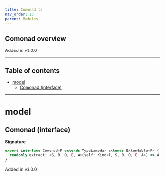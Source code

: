 ```yaml
---
title: Comonad.ts
nav_order: 13
parent: Modules
---
```


## Comonad overview

Added in v3.0.0

---

<h2 class="text-delta">Table of contents</h2>

- [model](#model)
  - [Comonad (interface)](#comonad-interface)

---

# model

## Comonad (interface)

**Signature**

```ts
export interface Comonad<F extends TypeLambda> extends Extendable<F> {
  readonly extract: <S, R, O, E, A>(self: Kind<F, S, R, O, E, A>) => A
}
```

Added in v3.0.0
